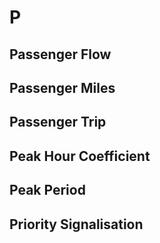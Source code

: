 # P

## Passenger Flow

## Passenger Miles

## Passenger Trip

## Peak Hour Coefficient

## Peak Period

## Priority Signalisation
